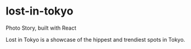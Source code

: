 # lost-in-tokyo
Photo Story, built with React

Lost in Tokyo is a showcase of the hippest and trendiest spots in Tokyo. 
